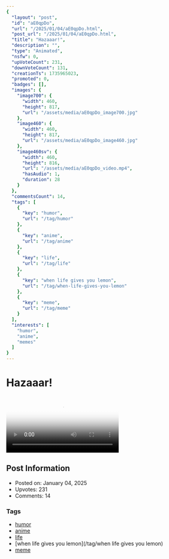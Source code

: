 ```yaml
---
{
  "layout": "post",
  "id": "aE0qpDo",
  "url": "/2025/01/04/aE0qpDo.html",
  "post_url": "/2025/01/04/aE0qpDo.html",
  "title": "Hazaaar!",
  "description": "",
  "type": "Animated",
  "nsfw": 0,
  "upVoteCount": 231,
  "downVoteCount": 131,
  "creationTs": 1735965023,
  "promoted": 0,
  "badges": [],
  "images": {
    "image700": {
      "width": 460,
      "height": 817,
      "url": "/assets/media/aE0qpDo_image700.jpg"
    },
    "image460": {
      "width": 460,
      "height": 817,
      "url": "/assets/media/aE0qpDo_image460.jpg"
    },
    "image460sv": {
      "width": 460,
      "height": 816,
      "url": "/assets/media/aE0qpDo_video.mp4",
      "hasAudio": 1,
      "duration": 28
    }
  },
  "commentsCount": 14,
  "tags": [
    {
      "key": "humor",
      "url": "/tag/humor"
    },
    {
      "key": "anime",
      "url": "/tag/anime"
    },
    {
      "key": "life",
      "url": "/tag/life"
    },
    {
      "key": "when life gives you lemon",
      "url": "/tag/when-life-gives-you-lemon"
    },
    {
      "key": "meme",
      "url": "/tag/meme"
    }
  ],
  "interests": [
    "humor",
    "anime",
    "memes"
  ]
}
---
```


# Hazaaar!

<video controls playsinline loop poster="/assets/media/aE0qpDo_image460.jpg">
  <source src="/assets/media/aE0qpDo_video.mp4" type="video/mp4">
  Your browser does not support the video tag.
</video>

## Post Information

- Posted on: January 04, 2025
- Upvotes: 231
- Comments: 14

### Tags

- [humor](/tag/humor)
- [anime](/tag/anime)
- [life](/tag/life)
- [when life gives you lemon](/tag/when life gives you lemon)
- [meme](/tag/meme)
